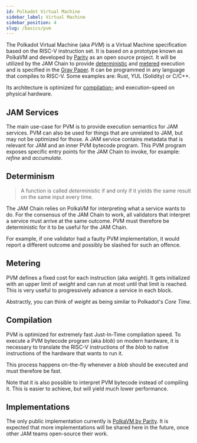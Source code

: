 ```yaml
---
id: Polkadot Virtual Machine
sidebar_label: Virtual Machine
sidebar_position: 4
slug: /basics/pvm
---
```


The Polkadot Virtual Machine (aka *PVM*) is a Virtual Machine specification based on the RISC-V instruction set. It is based on a prototype known as PolkaVM and developed by [Parity](https://github.com/paritytech/polkavm?tab=readme-ov-file#polkavm) as an open source project. It will be utilized by the JAM Chain to provide [deterministic](#determinism) and [metered](#metering) execution and is specified in the [Gray Paper](https://graypaper.fluffylabs.dev/#/cc517d7/231100231200?v=0.6.5). It can be programmed in any language that compiles to RISC-V. Some examples are: Rust, YUL (Solidity) or C/C++.

Its architecture is optimized for [compilation-](#compilation) and execution-speed on physical hardware.

## JAM Services

The main use-case for PVM is to provide execution semantics for JAM services. PVM can also be used for things that are unrelated to JAM, but may not be optimized for those. 
A JAM service contains metadata that is relevant for JAM and an inner PVM bytecode program. This PVM program exposes specific entry points for the JAM Chain to invoke, for example: *refine* and *accumulate*.

## Determinism

>A function is called *deterministic* if and only if it yields the same result on the same input every time.

The JAM Chain relies on PolkaVM for interpreting what a service wants to do. For the consensus of the JAM Chain to work,
all validators that interpret a service must arrive at the same outcome. PVM must therefore be deterministic for it to be useful for the JAM Chain.

For example, if one validator had a faulty PVM implementation, it would report a different outcome and possibly be slashed for such an offence.

## Metering

PVM defines a fixed cost for each instruction (aka *weight*). It gets initialized with an upper limit of *weight* and can run at most until that limit is reached. This is very useful to progressively advance a service in each block.

Abstractly, you can think of *weight* as being similar to Polkadot's *Core Time*.

## Compilation

PVM is optimized for extremely fast Just-In-Time compilation speed. 
To execute a PVM bytecode program (aka *blob*) on modern hardware, it is necessary to translate the RISC-V instructions of the *blob* to native instructions of the hardware that wants to run it.

This process happens on-the-fly whenever a *blob* should be executed and must therefore be fast.

Note that it is also possible to interpret PVM bytecode instead of compiling it. This is easier to achieve, but will yield much lower performance.

## Implementations

The only public implementation currently is [PolkaVM by Parity](https://github.com/paritytech/polkavm?tab=readme-ov-file#polkavm). It is expected that more implementations will be shared here in the future, once other JAM teams open-source their work.
